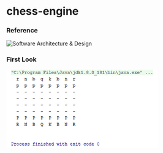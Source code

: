 # chess-engine

### Reference
![Software Architecture & Design](https://youtu.be/h8fSdSUKttk)

### First Look
![First Look](/images/first-look.png)
